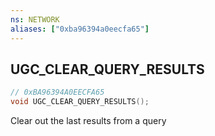 ```yaml
---
ns: NETWORK
aliases: ["0xba96394a0eecfa65"]
---
```

## UGC_CLEAR_QUERY_RESULTS

```c
// 0xBA96394A0EECFA65
void UGC_CLEAR_QUERY_RESULTS();
```

Clear out the last results from a query

